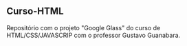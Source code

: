 ## Curso-HTML
Repositório com o projeto "Google Glass" do curso de HTML/CSS/JAVASCRIP com o professor Gustavo Guanabara.
